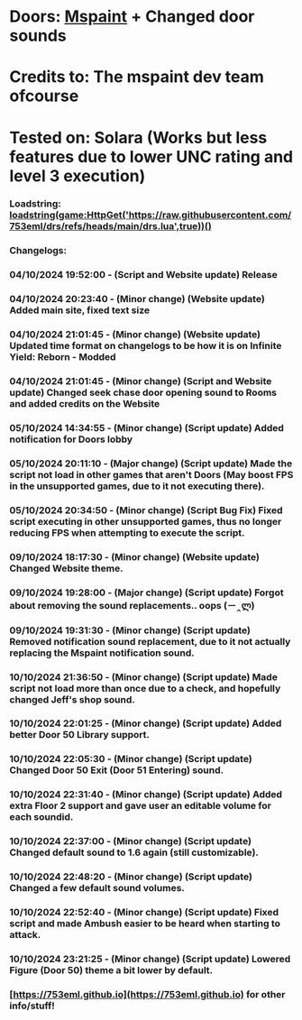 # Doors: [Mspaint](https://mspaint.upio.dev/) + Changed door sounds

# Credits to: The mspaint dev team ofcourse

# Tested on: Solara (Works but less features due to lower UNC rating and level 3 execution)

### Loadstring: [loadstring(game:HttpGet('https://raw.githubusercontent.com/753eml/drs/refs/heads/main/drs.lua',true))()](https://raw.githubusercontent.com/753eml/drs/refs/heads/main/drs.lua)

### Changelogs:

### 04/10/2024 19:52:00 - (Script and Website update) Release

### 04/10/2024 20:23:40 - (Minor change) (Website update) Added main site, fixed text size

### 04/10/2024 21:01:45 - (Minor change) (Website update) Updated time format on changelogs to be how it is on Infinite Yield: Reborn - Modded

### 04/10/2024 21:01:45 - (Minor change) (Script and Website update) Changed seek chase door opening sound to Rooms and added credits on the Website

### 05/10/2024 14:34:55 - (Minor change) (Script update) Added notification for Doors lobby

### 05/10/2024 20:11:10 - (Major change) (Script update) Made the script not load in other games that aren't Doors (May boost FPS in the unsupported games, due to it not executing there).

### 05/10/2024 20:34:50 - (Minor change) (Script Bug Fix) Fixed script executing in other unsupported games, thus no longer reducing FPS when attempting to execute the script.

### 09/10/2024 18:17:30 - (Minor change) (Website update) Changed Website theme.

### 09/10/2024 19:28:00 - (Major change) (Script update) Forgot about removing the sound replacements.. oops (－‸ლ)

### 09/10/2024 19:31:30 - (Minor change) (Script update) Removed notification sound replacement, due to it not actually replacing the Mspaint notification sound.

### 10/10/2024 21:36:50 - (Minor change) (Script update) Made script not load more than once due to a check, and hopefully changed Jeff's shop sound.

### 10/10/2024 22:01:25 - (Minor change) (Script update) Added better Door 50 Library support.

### 10/10/2024 22:05:30 - (Minor change) (Script update) Changed Door 50 Exit (Door 51 Entering) sound.

### 10/10/2024 22:31:40 - (Minor change) (Script update) Added extra Floor 2 support and gave user an editable volume for each soundid.

### 10/10/2024 22:37:00 - (Minor change) (Script update) Changed default sound to 1.6 again (still customizable).

### 10/10/2024 22:48:20 - (Minor change) (Script update) Changed a few default sound volumes.

### 10/10/2024 22:52:40 - (Minor change) (Script update) Fixed script and made Ambush easier to be heard when starting to attack.

### 10/10/2024 23:21:25 - (Minor change) (Script update) Lowered Figure (Door 50) theme a bit lower by default.

### [https://753eml.github.io](https://753eml.github.io) for other info/stuff!

